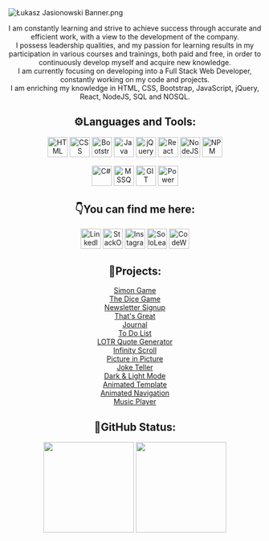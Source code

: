 <img src="https://i.ibb.co/wBdZz5k/banner.png" alt="Łukasz Jasionowski Banner.png">
<p align="center">I am constantly learning and strive to achieve success through accurate and efficient work, with a
    view to the development of the company.<br>I possess leadership qualities, and my passion for learning results in my
    participation in various courses and trainings, both paid and free, in order to continuously develop myself and
    acquire new knowledge.<br>I am currently focusing on developing into a Full Stack Web Developer, constantly working
    on my code and projects.<br>I am enriching my knowledge in HTML, CSS, Bootstrap, JavaScript, jQuery, React, NodeJS,
    SQL and NOSQL.
</p>
<h2 align="center">⚙️Languages and Tools:</h2>
<p align="center">
    <img src="https://www.svgrepo.com/show/452228/html-5.svg" alt="HTML" title="HTML" height="40px">
    <img src="https://www.svgrepo.com/show/452185/css-3.svg" alt="CSS" title="CSS" height="40px">
    <img src="https://upload.wikimedia.org/wikipedia/commons/b/b2/Bootstrap_logo.svg" alt="Bootstrap" title="Bootstrap"
        height="40px">
    <img src="https://www.svgrepo.com/show/452045/js.svg" alt="Java Script" title="Java Script" height="40px">
    <img src="https://www.vectorlogo.zone/logos/jquery/jquery-vertical.svg" alt="jQuery" title="jQuery" height="40px">
    <img src="https://www.svgrepo.com/show/452092/react.svg" alt="React" title="React" height="40px">
    <img src="https://www.svgrepo.com/show/439238/nodejs.svg" alt="NodeJS" title="NodeJS" height="40px">
    <img src="https://www.svgrepo.com/show/452077/npm.svg" alt="NPM" title="NPM" height="40px">
</p>
<p align="center">
    <img src="https://cdn.worldvectorlogo.com/logos/c--4.svg" alt="C#" title="C#" height="40px">
    <img src="https://www.svgrepo.com/show/303229/microsoft-sql-server-logo.svg" alt="MSSQL" Title="MSSQL"
        height="40px">
    <img src="https://www.vectorlogo.zone/logos/git-scm/git-scm-icon.svg" alt="GIT" title="GIT" height="40px">
    <img src="https://powerwiki.net/images/4/48/Powerautomate.svg" alt="Power Automate" title="Power Automate"
        height="40px">
</p>
<h2 align="center">👇You can find me here:</h2>
<p align="center">
    <a href="https://www.linkedin.com/in/lukasz-jasionowski/" target="_blank"><img
            src="https://www.svgrepo.com/show/475661/linkedin-color.svg" alt="LinkedIn" title="LinkedIn"
            height="40px"></a>
    <a href="https://stackoverflow.com/users/18272621/%C5%81ukasz-jasionowski" target="_blank"><img
            src="https://upload.wikimedia.org/wikipedia/commons/e/ef/Stack_Overflow_icon.svg" alt="StackOverflow"
            title="Stack Overflow" height="40px"></a>
    <a href="https://www.instagram.com/hello.lukee/" target="_blank"><img
            src="https://www.svgrepo.com/show/452229/instagram-1.svg" alt="Instagram" title="Instagram"
            height="40px"></a>
    <a href="https://www.sololearn.com/profile/22078199/" target="_blank"><img
            src="https://blob.sololearn.com/avatars/sololearn.png" alt="SoloLearn" title="SoloLearn" height="40px"></a>
    <a href="https://www.codewars.com/users/Lukasz-Jasionowski" target="_blank"><img
            src="https://www.codewars.com/packs/assets/logo.61192cf7.svg" alt="CodeWars" title="CodeWars"
            height="40px"></a>
</p>
<h2 align="center">📔Projects:</h2>
<p align="center">
    <a href="https://github.com/Lukasz-Jasionowski/Simon-Game" target="_blank">Simon Game</a><br>
    <a href="https://github.com/Lukasz-Jasionowski/The-Dice-Game" target="_blank">The Dice Game</a><br>
    <a href="https://github.com/Lukasz-Jasionowski/Newsletter-Signup" target="_blank">Newsletter Signup</a><br>
    <a href="https://github.com/Lukasz-Jasionowski/ThatsGreat" target="_blank">That's Great</a><br>
    <a href="https://github.com/Lukasz-Jasionowski/Journal" target="_blank">Journal</a><br>
    <a href="https://github.com/Lukasz-Jasionowski/To-Do-List" target="_blank">To Do List</a><br>
    <a href="https://github.com/Lukasz-Jasionowski/LOTR-Quote-Generator" target="_blank">LOTR Quote Generator</a><br>
    <a href="https://github.com/Lukasz-Jasionowski/Infinity-Scroll" target="_blank">Infinity Scroll</a><br>
    <a href="https://github.com/Lukasz-Jasionowski/Picture-in-Picture" target="_blank">Picture in Picture</a><br>
    <a href="https://github.com/Lukasz-Jasionowski/Joke-Teller" target="_blank">Joke Teller</a><br>
    <a href="https://github.com/Lukasz-Jasionowski/Light-Dark-Mode" target="_blank">Dark & Light Mode</a><br>
    <a href="https://github.com/Lukasz-Jasionowski/Animated-Template" target="_blank">Animated Template</a><br>
    <a href="https://github.com/Lukasz-Jasionowski/Animated-Navigation" target="_blank">Animated Navigation</a><br>
    <a href="https://github.com/Lukasz-Jasionowski/Music-Player" target="_blank">Music Player</a><br>
</p>
<h2 align="center">🪪GitHub Status:</h2>
<p align="center">
    <a align="center" href="http://www.github.com/Lukasz-Jasionowski"><img
            src="https://github-readme-streak-stats.herokuapp.com/?user=Lukasz-Jasionowski&theme=react&hide_border=true"
            height="180" /></a>
    <a align="center" href="http://www.github.com/Lukasz-Jasionowski"><img
            src="https://github-readme-stats.vercel.app/api/top-langs/?username=Lukasz-Jasionowski&theme=react&hide_border=true&include_all_commits=true&count_private=true&layout=compact"
            height="180" /></a>
</p>